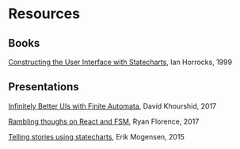 # Resources

## Books

[Constructing the User Interface with Statecharts](https://books.google.no/books/about/Constructing_the_User_Interface_with_Sta.html?id=-9VQAAAAMAAJ&redir_esc=y&hl=en), Ian Horrocks, 1999



## Presentations


[Infinitely Better UIs with Finite Automata](https://www.youtube.com/watch?v=VU1NKX6Qkxc), David Khourshid, 2017


[Rambling thoughs on React and FSM](https://www.youtube.com/watch?v=MkdV2-U16tc), Ryan Florence, 2017


[Telling stories using statecharts](https://www.youtube.com/watch?v=GiOtyr2xA8c), Erik Mogensen, 2015


